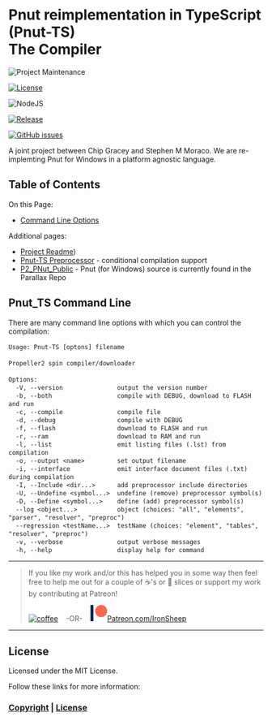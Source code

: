 # Pnut reimplementation in TypeScript (Pnut-TS)<br>The Compiler

![Project Maintenance][maintenance-shield]

[![License][license-shield]](LICENSE)

![NodeJS][node-badge]

[![Release][Release-shield]](https://github.com/ironsheep/Pnut-ts-dev/releases)

[![GitHub issues][Issues-shield]](https://github.com/ironsheep/Pnut-ts-dev/issues)

A joint project between Chip Gracey and Stephen M Moraco.
We are re-implemting Pnut for Windows in a platform agnostic language.



## Table of Contents

On this Page:

- [Command Line Options](#command-line-options) 

Additional pages:

- [Project Readme](README.md))
- [Pnut-TS Preprocessor](Preprocessor.md) - conditional compilation support
- [P2\_PNut_Public](https://github.com/parallaxinc/P2_PNut_Public) - Pnut (for Windows) source is currently found in the Parallax Repo

## Pnut_TS Command Line

There are many command line options with which you can control the compilation:

```
Usage: Pnut-TS [optons] filename

Propeller2 spin compiler/downloader

Options:
  -V, --version               output the version number
  -b, --both                  compile with DEBUG, download to FLASH and run
  -c, --compile               compile file
  -d, --debug                 compile with DEBUG
  -f, --flash                 download to FLASH and run
  -r, --ram                   download to RAM and run
  -l, --list                  emit listing files (.lst) from compilation
  -o, --output <name>         set output filename
  -i, --interface             emit interface document files (.txt) during compilation
  -I, --Include <dir...>      add preprocessor include directories
  -U, --Undefine <symbol...>  undefine (remove) preprocessor symbol(s)
  -D, --Define <symbol...>    define (add) preprocessor symbol(s)
  --log <object...>           object (choices: "all", "elements", "parser", "resolver", "preproc")
  --regression <testName...>  testName (choices: "element", "tables", "resolver", "preproc")
  -v, --verbose               output verbose messages
  -h, --help                  display help for command
```


---

> If you like my work and/or this has helped you in some way then feel free to help me out for a couple of :coffee:'s or :pizza: slices or support my work by contributing at Patreon!
>
> [![coffee](https://www.buymeacoffee.com/assets/img/custom_images/black_img.png)](https://www.buymeacoffee.com/ironsheep) &nbsp;&nbsp; -OR- &nbsp;&nbsp; [![Patreon](./DOCs/images/patreon.png)](https://www.patreon.com/IronSheep?fan_landing=true)[Patreon.com/IronSheep](https://www.patreon.com/IronSheep?fan_landing=true)

---

## License

Licensed under the MIT License.

Follow these links for more information:

### [Copyright](copyright) | [License](LICENSE)

[maintenance-shield]: https://img.shields.io/badge/maintainer-stephen%40ironsheep%2ebiz-blue.svg?style=for-the-badge

[license-shield]: https://img.shields.io/badge/License-MIT-yellow.svg

[Release-shield]: https://img.shields.io/github/release/ironsheep/Pnut-ts-dev/all.svg

[Issues-shield]: https://img.shields.io/github/issues/ironsheep/Pnut-ts-dev.svg

[node-badge]: https://img.shields.io/badge/node.js-6DA55F?style=for-the-badge&logo=node.js&logoColor=white
